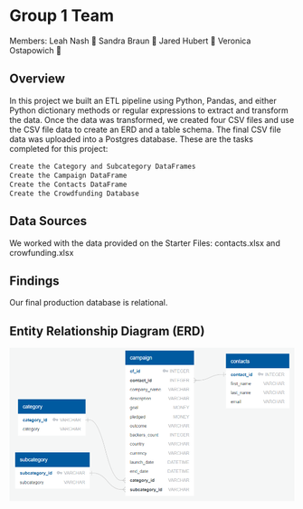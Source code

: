 # Group 1 Team
Members: Leah Nash 💎 Sandra Braun 💎 Jared Hubert 💎 Veronica Ostapowich 💎

## Overview
In this project we built an ETL pipeline using Python, Pandas, and either Python dictionary methods or regular expressions to extract and transform the data. Once the data was transformed, we created four CSV files and use the CSV file data to create an ERD and a table schema. The final CSV file data was uploaded into a Postgres database. These are the tasks completed for this project:

    Create the Category and Subcategory DataFrames
    Create the Campaign DataFrame
    Create the Contacts DataFrame
    Create the Crowdfunding Database

## Data Sources
We worked with the data provided on the Starter Files: contacts.xlsx and crowfunding.xlsx

## Findings
Our final production database is relational.

## Entity Relationship Diagram (ERD)

![Entity Relationship Diagram (ERD)](Resources/ERD.png?raw=true)

  

